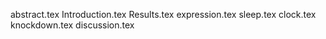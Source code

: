 abstract.tex
Introduction.tex
Results.tex
expression.tex
sleep.tex
clock.tex
knockdown.tex
discussion.tex
    